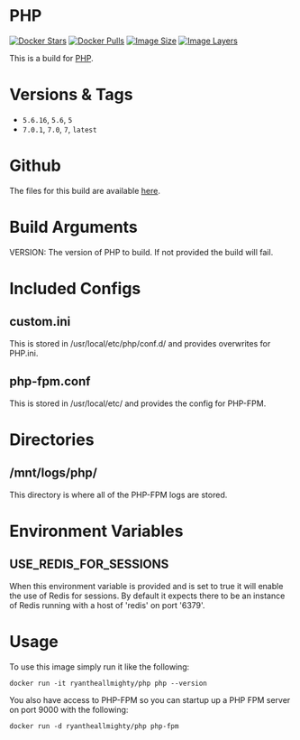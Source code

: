 # PHP
[![Docker Stars](https://img.shields.io/docker/stars/ryantheallmighty/php.svg?style=flat-square)](https://hub.docker.com/r/ryantheallmighty/php/) [![Docker Pulls](https://img.shields.io/docker/pulls/ryantheallmighty/php.svg?style=flat-square)](https://hub.docker.com/r/ryantheallmighty/php/) [![Image Size](https://img.shields.io/imagelayers/image-size/ryantheallmighty/php/latest.svg?style=flat-square)](https://imagelayers.io/?images=ryantheallmighty%2Fphp) [![Image Layers](https://img.shields.io/imagelayers/layers/ryantheallmighty/php/latest.svg?style=flat-square)](https://imagelayers.io/?images=ryantheallmighty%2Fphp)

This is a build for [PHP](http://php.net/).

# Versions & Tags
- `5.6.16`, `5.6`, `5`
- `7.0.1`, `7.0`, `7`, `latest`

# Github
The files for this build are available [here](https://github.com/RyanTheAllmighty/Dockerfiles/tree/master/php).

# Build Arguments
VERSION: The version of PHP to build. If not provided the build will fail.

# Included Configs
## custom.ini
This is stored in /usr/local/etc/php/conf.d/ and provides overwrites for PHP.ini.

## php-fpm.conf
This is stored in /usr/local/etc/ and provides the config for PHP-FPM.

# Directories
## /mnt/logs/php/
This directory is where all of the PHP-FPM logs are stored.

# Environment Variables
## USE_REDIS_FOR_SESSIONS
When this environment variable is provided and is set to true it will enable the use of Redis for sessions. By default it expects there to be an instance of Redis running with a host of 'redis' on
port '6379'.

# Usage
To use this image simply run it like the following:

```
docker run -it ryantheallmighty/php php --version
```

You also have access to PHP-FPM so you can startup up a PHP FPM server on port 9000 with the following:

```
docker run -d ryantheallmighty/php php-fpm
```